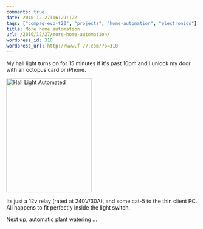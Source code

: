 ```yaml
---
comments: true
date: 2010-12-27T16:29:12Z
tags: ["compaq-evo-t20", "projects", "home-automation", "electronics"]
title: More home automation..
url: /2010/12/27/more-home-automation/
wordpress_id: 310
wordpress_url: http://www.f-77.com/?p=310
---
```


My hall light turns on for 15 minutes if it's past 10pm and I unlock my door with an octopus card or iPhone.

<a href="/images/posts/2010/12/hall-light.jpg"><img class="aligncenter size-medium wp-image-311" title="Hall Light Automated" src="/images/posts/2010/12/hall-light.jpg" alt="Hall Light Automated" width="225" height="300" /></a>

Its just a 12v relay (rated at 240V/30A), and some cat-5 to the thin client PC. All happens to fit perfectly inside the light switch.

Next up, automatic plant watering ...
